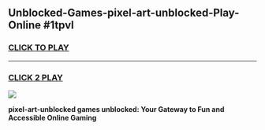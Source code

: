 
## Unblocked-Games-pixel-art-unblocked-Play-Online #1tpvl
<h3>
<a href="https://news.freeplayer.one?title=pixel-art-unblocked&ref=3">CLICK TO PLAY</a></h3>
<hr>

<h3>
<a href="https://news.freeplayer.one?title=pixel-art-unblocked&ref=3">CLICK 2 PLAY</a>
  
</h3>

<a href="https://news.freeplayer.one?title=pixel-art-unblocked&ref=3"><img src="https://clearcache.store/games.png"></a>


**pixel-art-unblocked games unblocked: Your Gateway to Fun and Accessible Online Gaming**
